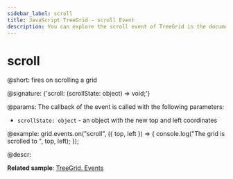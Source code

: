 ```yaml
---
sidebar_label: scroll
title: JavaScript TreeGrid - scroll Event 
description: You can explore the scroll event of TreeGrid in the documentation of the DHTMLX JavaScript UI library. Browse developer guides and API reference, try out code examples and live demos, and download a free 30-day evaluation version of DHTMLX Suite.
---
```


# scroll

@short: fires on scrolling a grid

@signature: {'scroll: (scrollState: object) => void;'}

@params:
The callback of the event is called with the following parameters:

- `scrollState: object` - an object with the new top and left coordinates

@example:
grid.events.on("scroll", ({ top, left }) => {
    console.log("The grid is scrolled to ", top, left);
});

@descr:

**Related sample**: [TreeGrid. Events](https://snippet.dhtmlx.com/sgwnxshe)
